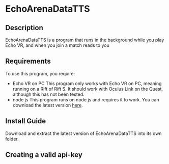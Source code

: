 # EchoArenaDataTTS

## Description

EchoArenaDataTTS is a program that runs in the background while you play Echo VR, and when you join a match reads to you

## Requirements

To use this program, you require:

- Echo VR on PC
This program only works with Echo VR on PC, meaning running on a Rift of Rift S. It should work with Oculus Link on the Quest, although this has not been tested.
- node.js
This program runs on node.js and requires it to work. You can download the latest version [here](https://nodejs.org/en/download/).


## Install Guide

Download and extract the latest version of EchoArenaDataTTS into its own folder.

## Creating a valid api-key

